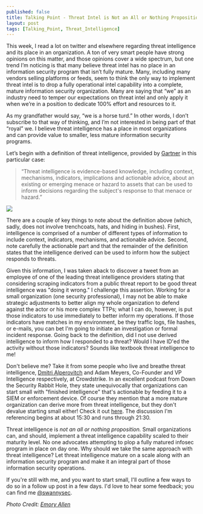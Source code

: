```yaml
---
published: false
title: Talking Point - Threat Intel is Not an All or Nothing Proposition
layout: post
tags: [Talking_Point, Threat_Intelligence]
---
```

This week, I read a lot on twitter and elsewhere regarding threat intelligence and its place in an organization.  A ton of very smart people have strong opinions on this matter, and those opinions cover a wide spectrum, but one trend I’m noticing is that many believe threat intel has no place in an information security program that isn’t fully mature.  Many, including many vendors selling platforms or feeds, seem to think the only way to implement threat intel is to drop a fully operational intel capability into a complete, mature information security organization.  Many are saying that “we” as an industry need to temper our expectations on threat intel and only apply it when we’re in a position to dedicate 100% effort and resources to it.

As my grandfather would say, “we is a horse turd.”  In other words, I don’t subscribe to that way of thinking, and I’m not interested in being part of that “royal” we.  I believe threat intelligence has a place in most organizations and can provide value to smaller, less mature information security programs.

Let’s begin with a definition of threat intelligence, provided by [Gartner]( https://www.gartner.com/doc/2487216/definition-threat-intelligence) in this particular case:

> “Threat intelligence is evidence-based knowledge, including context, mechanisms, indicators, implications and actionable advice, about an existing or emerging menace or hazard to assets that can be used to inform decisions regarding the subject's response to that menace or hazard.”

![](https://swannysec.net/public/spy.jpg)

There are a couple of key things to note about the definition above (which, sadly, does not involve trenchcoats, hats, and hiding in bushes).  First, intelligence is comprised of a number of different types of information to include context, indicators, mechanisms, and actionable advice.  Second, note carefully the actionable part and that the remainder of the definition states that the intelligence derived can be used to inform how the subject responds to threats.

Given this information, I was taken aback to discover a tweet from an employee of one of the leading threat intelligence providers stating that considering scraping indicators from a public threat report to be good threat intelligence was "doing it wrong."  I challenge this assertion.  Working for a small organization (one security professional), I may not be able to make strategic adjustments to better align my whole organization to defend against the actor or his more complex TTPs; what I can do, however, is put those indicators to use immediately to better inform my operations.  If those indicators have matches in my environment, be they traffic logs, file hashes, or e-mails, you can bet I'm going to initiate an investigation or formal incident response.  Going back to the definition, did I not use derived intelligence to inform how I responded to a threat?  Would I have ID'ed the activity without those indicators?  Sounds like textbook threat intelligence to me!

Don't believe me?  Take it from some people who live and breathe threat intelligence, [Dmitri Alperovitch](https://twitter.com/dmitricyber) and Adam Meyers, Co-Founder and VP Intelligence respectively, at Crowdstrike.  In an excellent podcast from Down the Security Rabbit Hole, they state unequivocally that organizations can start small with "finished intelligence" that's actionable by feeding it to a SIEM or enforcement device.  Of course they mention that a more mature organization can derive more from threat intelligence, but they don't devalue starting small either!  Check it out [here](http://podcast.wh1t3rabbit.net/dtr-episode-118-demystifying-threat-intelligence).  The discussion I'm referencing begins at about 15:30 and runs through 21:30.

Threat intelligence is *not an all or nothing proposition.*  Small organizations can, and should, implement a threat intelligence capability scaled to their maturity level.  No one advocates attempting to plop a fully matured infosec program in place on day one.  Why should we take the same approach with threat intelligence?  Let threat intelligence mature on a scale along with an information security program and make it an integral part of those information security operations.

If you're still with me, and you want to start small, I'll outline a few ways to do so in a follow up post in a few days.  I'd love to hear some feedback; you can find me [@swannysec](https://twitter.com/swannysec).


*Photo Credit: [Emory Allen](https://www.flickr.com/photos/ocularinvasion/)*
